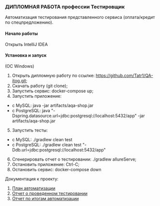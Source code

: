 ### ДИПЛОМНАЯ РАБОТА профессии Тестировщик

Автоматизация тестирования представленного сервиса (оплата/кредит по спецпредложению).

#### Начало работы
Открыть IntelliJ IDEA

#### Установка и запуск
(ОС Windows)
1. Открыть дипломную работу по ссылке: https://github.com/Tatr1/QA-itog.git;
2. Скачать работу (git clone);
3. Запустить сервис: docker-compose up;
4. Запустить приложение: <!---java -jar artifacts/aqa-shop.jar-->
- c MySQL: java <!---"-Dspring.datasource.url=jdbc:mysql://localhost:3300/app"--> -jar artifacts/aqa-shop.jar
- c PostgreSQL: java "-Dspring.datasource.url=jdbc:postgresql://localhost:5432/app" -jar artifacts/aqa-shop.jar
5. Запустить тесты: 
- c MySQL: ./gradlew clean test <!---"-Ddb.url=jdbc:mysql://localhost:3300/app"-->
- c PostgreSQL: ./gradlew clean test "-Ddb.url=jdbc:postgresql://localhost:5432/app"
6. Сгенерировать отчет о тестировании: ./gradlew allureServe;
7. Остановить приложение: Ctrl-C;
8. Остановить сервис: docker-compose down 

Документация к проекту:
1. [План автоматизации](./doc/Plan.md)
2. [Отчет о проведенном тестировании](./doc/Report.md)
3. [Отчет по итогам автоматизации](./doc/Summary.md)

